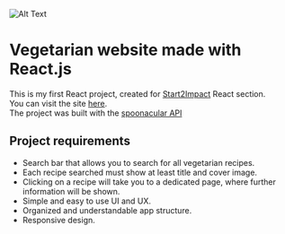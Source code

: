 ![Alt Text](src/img/README.gif)

# Vegetarian website made with React.js

This is my first React project, created for [Start2Impact](https://www.start2impact.it/) React section. <br>
You can visit the site [here](https://veg-recipes-novecento.netlify.app/). <br>
The project was built with the [spoonacular API](https://spoonacular.com/food-api/docs)

## Project requirements

- Search bar that allows you to search for all vegetarian recipes.
- Each recipe searched must show at least title and cover image.
- Clicking on a recipe will take you to a dedicated page, where further information will be shown.
- Simple and easy to use UI and UX.
- Organized and understandable app structure.
- Responsive design.
